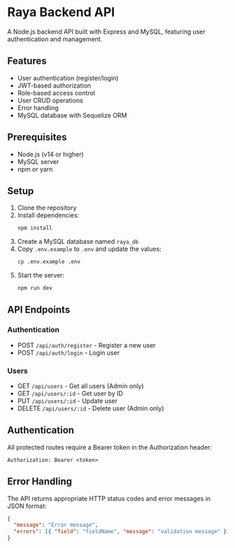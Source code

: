 # Raya Backend API

A Node.js backend API built with Express and MySQL, featuring user authentication and management.

## Features

- User authentication (register/login)
- JWT-based authorization
- Role-based access control
- User CRUD operations
- Error handling
- MySQL database with Sequelize ORM

## Prerequisites

- Node.js (v14 or higher)
- MySQL server
- npm or yarn

## Setup

1. Clone the repository
2. Install dependencies:
   ```bash
   npm install
   ```
3. Create a MySQL database named `raya_db`
4. Copy `.env.example` to `.env` and update the values:
   ```bash
   cp .env.example .env
   ```
5. Start the server:
   ```bash
   npm run dev
   ```

## API Endpoints

### Authentication

- POST `/api/auth/register` - Register a new user
- POST `/api/auth/login` - Login user

### Users

- GET `/api/users` - Get all users (Admin only)
- GET `/api/users/:id` - Get user by ID
- PUT `/api/users/:id` - Update user
- DELETE `/api/users/:id` - Delete user (Admin only)

## Authentication

All protected routes require a Bearer token in the Authorization header:

```
Authorization: Bearer <token>
```

## Error Handling

The API returns appropriate HTTP status codes and error messages in JSON format:

```json
{
  "message": "Error message",
  "errors": [{ "field": "fieldName", "message": "validation message" }]
}
```